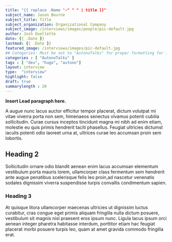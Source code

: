 ```yaml
---
title: "{{ replace .Name "-" " " | title }}"
subject_name: Jason Bourne
subject_title: Title
subject_organization: Organizational Company
subject_image: /interviews/images/people/pic-default.jpg
author: Josh Ouellette
date: {{ .Date }}
lastmod: {{ .Date }}
featured_image: /interviews/images/pic-default.jpg
## Categories: Must be set to "AutonoTalks" for proper formatting for interview in front page list
categories : [ "AutonoTalks" ]
tags : [ "dev", "hugo", "autono"]
layout: interview
type:  "interview"
highlight: false
draft: true
summarylength : 20
---
```


**Insert Lead paragraph here.**

A augue nunc lacus auctor efficitur tempor placerat, dictum volutpat mi vitae viverra porta non sem, himenaeos senectus vivamus potenti cubilia sollicitudin. Curae cursus inceptos tincidunt magna mi nibh ad enim etiam, molestie eu quis primis hendrerit taciti phasellus. Feugiat ultricies dictumst iaculis potenti odio laoreet urna at, ultrices curae leo accumsan proin sem lobortis.

## Heading 2

Sollicitudin ornare odio blandit aenean enim lacus accumsan elementum vestibulum porta mauris lorem, ullamcorper class fermentum sem hendrerit ante augue penatibus scelerisque felis leo proin,ad nascetur venenatis sodales dignissim viverra suspendisse turpis convallis condimentum sapien.

### Heading 3

At quisque litora ullamcorper maecenas ultricies ut dignissim luctus curabitur, cras congue eget primis aliquam fringilla nulla dictum posuere, vestibulum sit magnis nisl praesent eros ipsum nunc. Ligula lacus ipsum orci aenean integer pharetra habitasse interdum, porttitor etiam hac feugiat placerat morbi posuere turpis leo, quam at amet gravida commodo fringilla erat.
